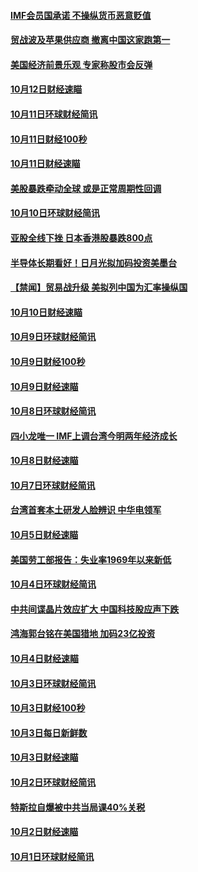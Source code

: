 #### [IMF会员国承诺  不操纵货币恶意贬值](../pages/news208/a1395274.md?t=10132134) 

#### [贸战波及苹果供应商 撤离中国这家跑第一](../pages/news208/a1395254.md?t=10132134) 

#### [美国经济前景乐观 专家称股市会反弹](../pages/news208/a1395159.md?t=10132134) 

#### [10月12日财经速瞄](../pages/news208/a1395177.md?t=10132134) 

#### [10月11日环球财经简讯](../pages/news208/a1395122.md?t=10132134) 

#### [10月11日财经100秒](../pages/news208/a1395097.md?t=10132134) 

#### [10月11日财经速瞄](../pages/news208/a1395020.md?t=10132134) 

#### [美股暴跌牵动全球 或是正常周期性回调](../pages/news208/a1395005.md?t=10132134) 

#### [10月10日环球财经简讯](../pages/news208/a1394977.md?t=10132134) 

#### [亚股全线下挫 日本香港股暴跌800点](../pages/news208/a1394956.md?t=10132134) 

#### [半导体长期看好！日月光拟加码投资美墨台](../pages/news208/a1394954.md?t=10132134) 

#### [【禁闻】贸易战升级 美拟列中国为汇率操纵国](../pages/news208/a1394887.md?t=10132134) 

#### [10月10日财经速瞄](../pages/news208/a1394883.md?t=10132134) 

#### [10月9日环球财经简讯](../pages/news208/a1394831.md?t=10132134) 

#### [10月9日财经100秒](../pages/news208/a1394812.md?t=10132134) 

#### [10月9日财经速瞄](../pages/news208/a1394741.md?t=10132134) 

#### [10月8日环球财经简讯](../pages/news208/a1394682.md?t=10132134) 

#### [四小龙唯一 IMF上调台湾今明两年经济成长](../pages/news208/a1394649.md?t=10132134) 

#### [10月8日财经速瞄](../pages/news208/a1394582.md?t=10132134) 

#### [10月7日环球财经简讯](../pages/news208/a1394527.md?t=10132134) 

#### [台湾首套本土研发人脸辨识 中华电领军](../pages/news208/a1394509.md?t=10132134) 

#### [10月5日财经速瞄](../pages/news208/a1394260.md?t=10132134) 

#### [美国劳工部报告：失业率1969年以来新低](../pages/news208/a1394221.md?t=10132134) 

#### [10月4日环球财经简讯](../pages/news208/a1394211.md?t=10132134) 

#### [中共间谍晶片效应扩大 中国科技股应声下跌](../pages/news208/a1394210.md?t=10132134) 

#### [鸿海郭台铭在美国猎地 加码23亿投资](../pages/news208/a1394184.md?t=10132134) 

#### [10月4日财经速瞄](../pages/news208/a1394104.md?t=10132134) 

#### [10月3日环球财经简讯](../pages/news208/a1394057.md?t=10132134) 

#### [10月3日财经100秒](../pages/news208/a1394034.md?t=10132134) 

#### [10月3日每日新鲜数](../pages/news208/a1393967.md?t=10132134) 

#### [10月3日财经速瞄](../pages/news208/a1393964.md?t=10132134) 

#### [10月2日环球财经简讯](../pages/news208/a1393924.md?t=10132134) 

#### [特斯拉自爆被中共当局课40%关税](../pages/news208/a1393910.md?t=10132134) 

#### [10月2日财经速瞄](../pages/news208/a1393834.md?t=10132134) 

#### [10月1日环球财经简讯](../pages/news208/a1393775.md?t=10132134) 

